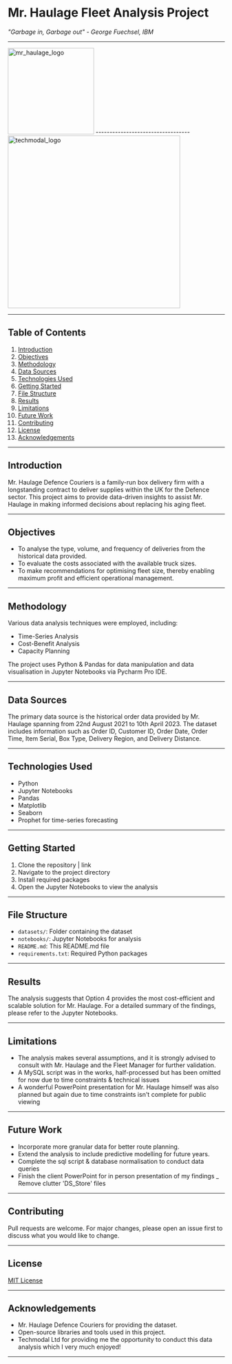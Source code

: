 # Mr. Haulage Fleet Analysis Project

*"Garbage in, Garbage out" - George Fuechsel, IBM*

----------------------------------
<img src="/Users/lottiejanepollare/Library/Mobile Documents/com~apple~CloudDocs/CV, Profiles, Interviews & Job Applications/applications/techmodal_analyst_data_engineer/20230825_Analyst_case_study_submission_Lottie_Jane_Pollard/images/logos/client_mr_haulage/mr_haulage_logo.png" alt="mr_haulage_logo" width="200"/>
----------------------------------

<img src="/Users/lottiejanepollare/Library/Mobile Documents/com~apple~CloudDocs/CV, Profiles, Interviews & Job Applications/applications/techmodal_analyst_data_engineer/20230825_Analyst_case_study_submission_Lottie_Jane_Pollard/images/logos/techmodal/techmodal_opp_found_logo.png" alt="techmodal_logo" width="400"/>

----------------------------------

## Table of Contents

1. [Introduction](#introduction)
2. [Objectives](#objectives)
3. [Methodology](#methodology)
4. [Data Sources](#data-sources)
5. [Technologies Used](#technologies-used)
6. [Getting Started](#getting-started)
7. [File Structure](#file-structure)
8. [Results](#results)
9. [Limitations](#limitations)
10. [Future Work](#future-work)
11. [Contributing](#contributing)
12. [License](#license)
13. [Acknowledgements](#acknowledgements)


----------------------------------

## Introduction

Mr. Haulage Defence Couriers is a family-run box delivery firm with a longstanding contract to deliver supplies within the UK for the Defence sector. This project aims to provide data-driven insights to assist Mr. Haulage in making informed decisions about replacing his aging fleet.


----------------------------------

## Objectives

- To analyse the type, volume, and frequency of deliveries from the historical data provided.
- To evaluate the costs associated with the available truck sizes.
- To make recommendations for optimising fleet size, thereby enabling maximum profit and efficient operational management.


----------------------------------

## Methodology

Various data analysis techniques were employed, including:
- Time-Series Analysis
- Cost-Benefit Analysis
- Capacity Planning

The project uses Python & Pandas for data manipulation and data visualisation in Jupyter Notebooks via Pycharm Pro IDE.


----------------------------------

## Data Sources

The primary data source is the historical order data provided by Mr. Haulage spanning from 22nd August 2021 to 10th April 2023. The dataset includes information such as Order ID, Customer ID, Order Date, Order Time, Item Serial, Box Type, Delivery Region, and Delivery Distance.


----------------------------------

## Technologies Used

- Python
- Jupyter Notebooks
- Pandas
- Matplotlib
- Seaborn
- Prophet for time-series forecasting


----------------------------------

## Getting Started

1. Clone the repository | link
2. Navigate to the project directory
3. Install required packages
4. Open the Jupyter Notebooks to view the analysis


----------------------------------

## File Structure

- `datasets/`: Folder containing the dataset
- `notebooks/`: Jupyter Notebooks for analysis
- `README.md`: This README.md file
- `requirements.txt`: Required Python packages


----------------------------------

## Results

The analysis suggests that Option 4 provides the most cost-efficient and scalable solution for Mr. Haulage. For a detailed summary of the findings, please refer to the Jupyter Notebooks.


----------------------------------

## Limitations

- The analysis makes several assumptions, and it is strongly advised to consult with Mr. Haulage and the Fleet Manager for further validation.
- A MySQL script was in the works, half-processed but has been omitted for now due to time constraints & technical issues
- A wonderful PowerPoint presentation for Mr. Haulage himself was also planned but again due to time constraints isn't complete for public viewing


----------------------------------

## Future Work

- Incorporate more granular data for better route planning.
- Extend the analysis to include predictive modelling for future years.
- Complete the sql script & database normalisation to conduct data queries 
- Finish the client PowerPoint for in person presentation of my findings
_ Remove clutter 'DS_Store' files 

----------------------------------

## Contributing

Pull requests are welcome. For major changes, please open an issue first to discuss what you would like to change.


----------------------------------

## License

[MIT License](LICENSE)


----------------------------------

## Acknowledgements

- Mr. Haulage Defence Couriers for providing the dataset.
- Open-source libraries and tools used in this project.
- Techmodal Ltd for providing me the opportunity to conduct this data analysis which I very much enjoyed! 

----------------------------------

